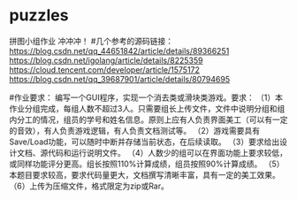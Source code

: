 # puzzles
拼图小组作业  冲冲冲！
#几个参考的源码链接：
https://blog.csdn.net/qq_44651842/article/details/89366251
https://blog.csdn.net/igolang/article/details/8225359
https://cloud.tencent.com/developer/article/1575172
https://blog.csdn.net/qq_39687901/article/details/80794695

#作业要求：
编写一个GUI程序，实现一个消去类或滑块类游戏。要求：
（1）本作业分组完成，每组人数不超过3人。只需要组长上传文件，文件中说明分组和组内分工的情况，组员的学号和姓名信息。原则上应有人负责界面美工（可以有一定的音效），有人负责游戏逻辑，有人负责文档测试等。
（2）游戏需要具有Save/Load功能，可以随时中断并存储当前状态，在后续读取。
（3）要求给出设计文档、源代码和运行说明文件。
（4）人数少的组可以在界面功能上要求较低，或同样功能评分更高。组长按照110%计算成绩，组员按照90%计算成绩。
（5）本题目要求较高，要求代码量更大，文档撰写清晰丰富，具有一定的美工效果。
（6）上传为压缩文件，格式限定为zip或Rar。
